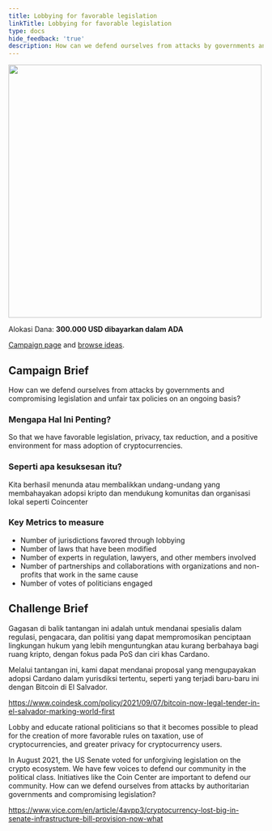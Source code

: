 ```yaml
---
title: Lobbying for favorable legislation
linkTitle: Lobbying for favorable legislation
type: docs
hide_feedback: 'true'
description: How can we defend ourselves from attacks by governments and compromising legislation and unfair tax policies on an ongoing basis?
---
```


<img src="https://cardano.ideascale.com/community-library/accounts/93/936143/Public/14-Lobbying-for-favorable-legislation-38d3c1.png" style="width:500px;height500px">

Alokasi Dana: **300.000 USD dibayarkan dalam ADA**

[Campaign page](https://cardano.ideascale.com/c/idea/381094) and [browse ideas](https://cardano.ideascale.com/c/campaigns/26446/stage/all/ideas/unspecified).

## Campaign Brief

How can we defend ourselves from attacks by governments and compromising legislation and unfair tax policies on an ongoing basis?

### Mengapa Hal Ini Penting?

So that we have favorable legislation, privacy, tax reduction, and a positive environment for mass adoption of cryptocurrencies.

### Seperti apa kesuksesan itu?

Kita berhasil menunda atau membalikkan undang-undang yang membahayakan adopsi kripto dan mendukung komunitas dan organisasi lokal seperti Coincenter

### Key Metrics to measure

- Number of jurisdictions favored through lobbying
- Number of laws that have been modified
- Number of experts in regulation, lawyers, and other members involved
- Number of partnerships and collaborations with organizations and non-profits that work in the same cause
- Number of votes of politicians engaged

## Challenge Brief

Gagasan di balik tantangan ini adalah untuk mendanai spesialis dalam regulasi, pengacara, dan politisi yang dapat mempromosikan penciptaan lingkungan hukum yang lebih menguntungkan atau kurang berbahaya bagi ruang kripto, dengan fokus pada PoS dan ciri khas Cardano.

Melalui tantangan ini, kami dapat mendanai proposal yang mengupayakan adopsi Cardano dalam yurisdiksi tertentu, seperti yang terjadi baru-baru ini dengan Bitcoin di El Salvador.

https://www.coindesk.com/policy/2021/09/07/bitcoin-now-legal-tender-in-el-salvador-marking-world-first

Lobby and educate rational politicians so that it becomes possible to plead for the creation of more favorable rules on taxation, use of cryptocurrencies, and greater privacy for cryptocurrency users.

In August 2021, the US Senate voted for unforgiving legislation on the crypto ecosystem. We have few voices to defend our community in the political class. Initiatives like the Coin Center are important to defend our community. How can we defend ourselves from attacks by authoritarian governments and compromising legislation?

https://www.vice.com/en/article/4avpp3/cryptocurrency-lost-big-in-senate-infrastructure-bill-provision-now-what
